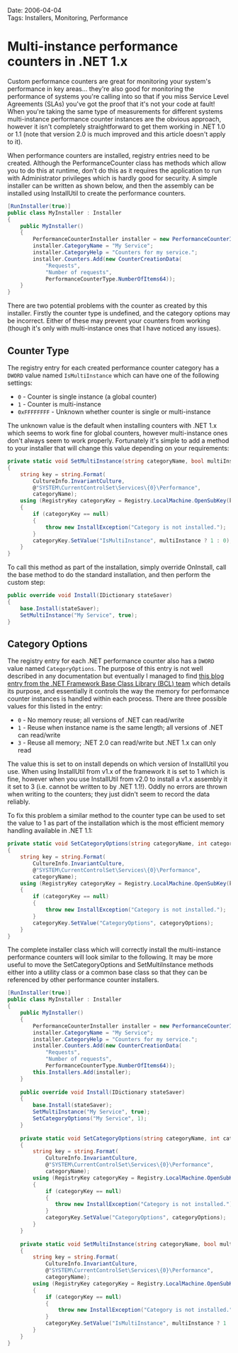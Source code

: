 Date: 2006-04-04  
Tags: Installers, Monitoring, Performance  

# Multi-instance performance counters in .NET 1.x

Custom performance counters are great for monitoring your system's performance in key areas... they're also good for monitoring the performance of systems you're calling into so that if you miss Service Level Agreements (SLAs) you've got the proof that it's not your code at fault! When you're taking the same type of measurements for different systems multi-instance performance counter instances are the obvious approach, however it isn't completely straightforward to get them working in .NET 1.0 or 1.1 (note that version 2.0 is much improved and this article doesn't apply to it).

When performance counters are installed, registry entries need to be created. Although the PerformanceCounter class has methods which allow you to do this at runtime, don't do this as it requires the application to run with Administrator privileges which is hardly good for security. A simple installer can be written as shown below, and then the assembly can be installed using InstallUtil to create the performance counters.

~~~csharp
[RunInstaller(true)]
public class MyInstaller : Installer
{
    public MyInstaller()
    {
        PerformanceCounterInstaller installer = new PerformanceCounterInstaller();
        installer.CategoryName = "My Service";
        installer.CategoryHelp = "Counters for my service.";
        installer.Counters.Add(new CounterCreationData(
            "Requests",
            "Number of requests",
            PerformanceCounterType.NumberOfItems64));
    }
}
~~~

There are two potential problems with the counter as created by this installer. Firstly the counter type is undefined, and the category options may be incorrect. Either of these may prevent your counters from working (though it's only with multi-instance ones that I have noticed any issues).

## Counter Type

The registry entry for each created performance counter category has a `DWORD` value named `IsMultiInstance` which can have one of the following settings:

- `0` - Counter is single instance (a global counter)
- `1` - Counter is multi-instance
- `0xFFFFFFFF` - Unknown whether counter is single or multi-instance

The unknown value is the default when installing counters with .NET 1.x which seems to work fine for global counters, however multi-instance ones don't always seem to work properly. Fortunately it's simple to add a method to your installer that will change this value depending on your requirements:

~~~csharp
private static void SetMultiInstance(string categoryName, bool multiInstance)
{
    string key = string.Format(
        CultureInfo.InvariantCulture, 
        @"SYSTEM\CurrentControlSet\Services\{0}\Performance", 
        categoryName);
    using (RegistryKey categoryKey = Registry.LocalMachine.OpenSubKey(key, true))
    {
        if (categoryKey == null)
        {
            throw new InstallException("Category is not installed.");
        }
        categoryKey.SetValue("IsMultiInstance", multiInstance ? 1 : 0);
    }
}
~~~

To call this method as part of the installation, simply override OnInstall, call the base method to do the standard installation, and then perform the custom step:

~~~csharp
public override void Install(IDictionary stateSaver)
{
    base.Install(stateSaver);            
    SetMultiInstance("My Service", true);
}
~~~

## Category Options

The registry entry for each .NET performance counter also has a `DWORD` value named `CategoryOptions`. The purpose of this entry is not well described in any documentation but eventually I managed to find [this blog entry from the .NET Framework Base Class Library (BCL) team](http://blogs.msdn.com/bclteam/archive/2005/03/16/396856.aspx) which details its purpose, and essentially it controls the way the memory for performance counter instances is handled within each process. There are three possible values for this listed in the entry:

- `0` - No memory reuse; all versions of .NET can read/write
- `1` - Reuse when instance name is the same length; all versions of .NET can read/write
- `3` - Reuse all memory; .NET 2.0 can read/write but .NET 1.x can only read

The value this is set to on install depends on which version of InstallUtil you use. When using InstallUtil from v1.x of the framework it is set to 1 which is fine, however when you use InstallUtil from v2.0 to install a v1.x assembly it it set to 3 (i.e. cannot be written to by .NET 1.1!). Oddly no errors are thrown when writing to the counters; they just didn't seem to record the data reliably.

To fix this problem a similar method to the counter type can be used to set the value to 1 as part of the installation which is the most efficient memory handling available in .NET 1.1:

~~~csharp
private static void SetCategoryOptions(string categoryName, int categoryOptions)
{
    string key = string.Format(
        CultureInfo.InvariantCulture,
        @"SYSTEM\CurrentControlSet\Services\{0}\Performance",
        categoryName);
    using (RegistryKey categoryKey = Registry.LocalMachine.OpenSubKey(key, true))
    {
        if (categoryKey == null)
        {
            throw new InstallException("Category is not installed.");
        }
        categoryKey.SetValue("CategoryOptions", categoryOptions);
    }
}
~~~

The complete installer class which will correctly install the multi-instance performance counters will look similar to the following. It may be more useful to move the SetCategoryOptions and SetMultiInstance methods either into a utility class or a common base class so that they can be referenced by other performance counter installers.

~~~csharp
[RunInstaller(true)]
public class MyInstaller : Installer
{
    public MyInstaller()
    {
        PerformanceCounterInstaller installer = new PerformanceCounterInstaller();
        installer.CategoryName = "My Service";
        installer.CategoryHelp = "Counters for my service.";
        installer.Counters.Add(new CounterCreationData(
            "Requests",
            "Number of requests",
            PerformanceCounterType.NumberOfItems64));
        this.Installers.Add(installer);
    }
    
    public override void Install(IDictionary stateSaver)
    {
        base.Install(stateSaver);            
        SetMultiInstance("My Service", true);
        SetCategoryOptions("My Service", 1);
    }
    
    private static void SetCategoryOptions(string categoryName, int categoryOptions)
    {
        string key = string.Format(
            CultureInfo.InvariantCulture,
            @"SYSTEM\CurrentControlSet\Services\{0}\Performance",
            categoryName);
        using (RegistryKey categoryKey = Registry.LocalMachine.OpenSubKey(key, true))
        {
            if (categoryKey == null)
            {
               throw new InstallException("Category is not installed.");
            }
            categoryKey.SetValue("CategoryOptions", categoryOptions);
        }
    }
    
    private static void SetMultiInstance(string categoryName, bool multiInstance)
    {
        string key = string.Format(
            CultureInfo.InvariantCulture,
            @"SYSTEM\CurrentControlSet\Services\{0}\Performance",
            categoryName);
        using (RegistryKey categoryKey = Registry.LocalMachine.OpenSubKey(key, true))
        {
            if (categoryKey == null)
            {
                throw new InstallException("Category is not installed.");
            }
            categoryKey.SetValue("IsMultiInstance", multiInstance ? 1 : 0);
        }
    }
}
~~~